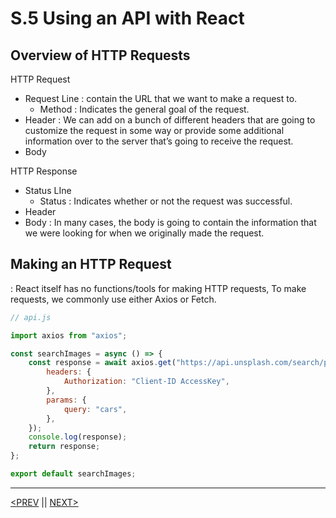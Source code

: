 # S.5 Using an API with React

## Overview of HTTP Requests

HTTP Request

-   Request Line : contain the URL that we want to make a request to.
    -   Method : Indicates the general goal of the request.
-   Header : We can add on a bunch of different headers that are going to customize the request in some way or provide some additional information over to the server that’s going to receive the request.
-   Body

HTTP Response

-   Status LIne
    -   Status : Indicates whether or not the request was successful.
-   Header
-   Body : In many cases, the body is going to contain the information that we were looking for when we originally made the request.

## Making an HTTP Request

: React itself has no functions/tools for making HTTP requests, To make requests, we commonly use either Axios or Fetch.

```jsx
// api.js

import axios from "axios";

const searchImages = async () => {
	const response = await axios.get("https://api.unsplash.com/search/photos", {
		headers: {
			Authorization: "Client-ID AccessKey",
		},
		params: {
			query: "cars",
		},
	});
	console.log(response);
	return response;
};

export default searchImages;
```

---

[<PREV](./230121.md) || [NEXT>](./230122.md)
